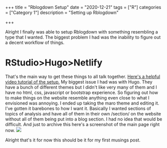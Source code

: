 +++
title = "Rblogdown Setup"
date = "2020-12-21"
tags = ["R"]
categories = ["Category 1"]
description = "Setting up Rblogdown"

+++

Alright I finally was able to setup Rblogdown with something resembling a type that I wanted. The biggest problem I had was the inability to figure out a decent workflow of things. 

<h1>
    RStudio>Hugo>Netlify
</h1>

That's the main way to get these things to all talk together. [Here's a helpful video tutorial of the setup.](https://www.youtube.com/watch?v=9Jqvaoeh1W4) My biggest issue I had was with Hugo. They have a bunch of different themes but I didn't like very many of them and I have no html, css, javascript or bootstrap experience. So figuring out how to make things on the website resemble anything even close to what I envisioned was annoying. I ended up taking the maro theme and editing it. I've gotten it barebones to how I want it. Basically I wanted sections of topics of analysis and have all of them in their own /section/ on the website without all of them being put into a blog section. I had no idea that would be difficult. And just to archive this here's a screenshot of the main page right now. ![](C:\Users\ccerb\Pictures\SiteScreenshot.jpg)

Alright that's it for now this should be it for my first musings post. 




